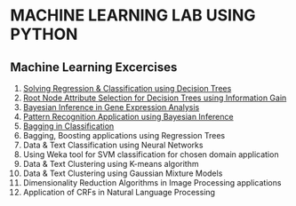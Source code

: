 # MACHINE LEARNING LAB USING PYTHON
## Machine Learning Excercises

1. <a href="https://github.com/vinothkumar2/ML-Excercise/tree/main/ex1">Solving Regression & Classification using Decision Trees</a>
2. <a href="https://github.com/vinothkumar2/ML-Excercise/tree/main/Attribute%20Selection%20Model">Root Node Attribute Selection for Decision Trees using Information Gain </a>
3. <a href="https://github.com/vinothkumar2/ML-Excercise/tree/main/Gene%20Expression%20Monitoring%20Analysis">Bayesian Inference in Gene Expression Analysis</a>
4. <a href="https://github.com/vinothkumar2/ML-Excercise/tree/main/ex4">Pattern Recognition Application using Bayesian Inference</a>
5. <a href="https://github.com/vinothkumar2/ML-Excercise/tree/main/Ensemble%20Learning">Bagging in Classification</a>
6. Bagging, Boosting applications using Regression Trees
7. Data & Text Classification using Neural Networks
8. Using Weka tool for SVM classification for chosen domain application
9. Data & Text Clustering using K-means algorithm
10. Data & Text Clustering using Gaussian Mixture Models
11. Dimensionality Reduction Algorithms in Image Processing applications
12. Application of CRFs in Natural Language Processing
